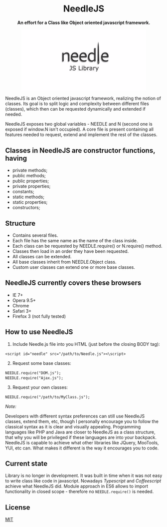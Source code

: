 <div align="center">
<h1>NeedleJS</h1>
<p>
  <strong>An effort for a Class like Object oriented javascript framework.</strong>
</p>

  <img alt="NeedleJs logo" src="assets/logo.png" width="400" />
</div>

NeedleJS is an Object oriented javascript framework, realizing the notion of classes. Its goal is to split logic and complexity between different files (classes), which then can be requested dynamically and extended if needed.

NeedleJS exposes two global variables - NEEDLE and N (second one is exposed if window.N isn't occupied).
A core file is present containing all features needed to request, extend and implement the rest of the classes.

## Classes in NeedleJS are constructor functions, having
* private methods;
* public methods;
* public properties;
* private properties;
* constants;
* static methods;
* static properties;
* constructors;

## Structure
* Contains several files.
* Each file has the same name as the name of the class inside.
* Each class can be requested by NEEDLE.require() or N.require() method.
* Classes then load in an order they have been requested.
* All classes can be extended.
* All base classes inherit from NEEDLE.Object class.
* Custom user classes can extend one or more base classes.

## NeedleJS currently covers these browsers
* IE 7+
* Opera 9.5+
* Chrome
* Safari 3+
* Firefox 3 (not fully tested)

## How to use NeedleJS
1) Include Needle.js file into you HTML (just before the closing BODY tag):

```
<script id="needle" src="/path/to/Needle.js"><\script>
```

2) Request some base classes:

```
NEEDLE.require("DOM.js");
NEEDLE.require("Ajax.js");
```

3) Request your own classes:

```
NEEDLE.require("/path/to/MyClass.js");
```

_Note:_

Developers with different syntax preferences can still use NeedleJS classes, extend them, etc, though I personally encourage you to follow the classical syntax as it is clear and visually appealing. Programming languages like PHP and Java are closer to NeedleJS as a class structure, that why you will be privileged if these languages are into your backpack.
NeedleJS is capable to achieve what other libraries like JQuery, MooTools, YUI, etc can. What makes it different is the way it encourages you to code.

## Current state
Library is no longer in development. It was built in time when it was not easy to write class like code in javascript.
Nowadays _Typescript_ and _Coffeescript_ achieve what NeedleJS did. Module approach in ES6 allows to import functionality in closed scope - therefore no `NEEDLE.require()` is needed.

## License
[MIT](LICENSE)
